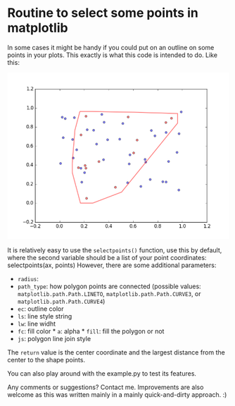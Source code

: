 # Routine to select some points in matplotlib

In some cases it might be handy if you could put on an outline on some points in your plots. This exactly is what this code is intended to do. Like this:

![Example](/example.png)

It is relatively easy to use the `selectpoints()` function, use this by default, where the second variable should be a list of your point coordinates:
	selectpoints(ax, points)
However, there are some additional parameters:
* `radius`: 
* `path_type`: how polygon points are connected (possible values: `matplotlib.path.Path.LINETO`, `matplotlib.path.Path.CURVE3`, or `matplotlib.path.Path.CURVE4`) 
* `ec`: outline color
* `ls`: line style string
* `lw`: line widht
* `fc`: fill color 
* `a`: alpha
* `fill`: fill the polygon or not
* `js`: polygon line join style

The `return` value is the center coordinate and the largest distance from the center to the shape points.

You can also play around with the example.py to test its features.

Any comments or suggestions? Contact me. Improvements are also welcome as this was written mainly in a mainly quick-and-dirty approach. :)